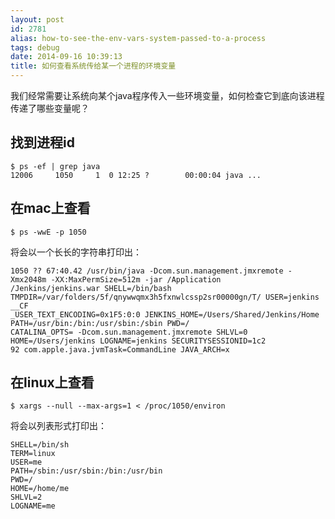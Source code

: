 ```yaml
---
layout: post
id: 2781
alias: how-to-see-the-env-vars-system-passed-to-a-process
tags: debug
date: 2014-09-16 10:39:13
title: 如何查看系统传给某一个进程的环境变量
---
```


我们经常需要让系统向某个java程序传入一些环境变量，如何检查它到底向该进程传递了哪些变量呢？

## 找到进程id

```
$ ps -ef | grep java
12006     1050     1  0 12:25 ?        00:00:04 java ...
```

## 在mac上查看

```
$ ps -wwE -p 1050
```

将会以一个长长的字符串打印出：

```
1050 ?? 67:40.42 /usr/bin/java -Dcom.sun.management.jmxremote -Xmx2048m -XX:MaxPermSize=512m -jar /Application
/Jenkins/jenkins.war SHELL=/bin/bash TMPDIR=/var/folders/5f/qnywwqmx3h5fxnwlcssp2sr00000gn/T/ USER=jenkins __CF
_USER_TEXT_ENCODING=0x1F5:0:0 JENKINS_HOME=/Users/Shared/Jenkins/Home PATH=/usr/bin:/bin:/usr/sbin:/sbin PWD=/
CATALINA_OPTS= -Dcom.sun.management.jmxremote SHLVL=0 HOME=/Users/jenkins LOGNAME=jenkins SECURITYSESSIONID=1c2
92 com.apple.java.jvmTask=CommandLine JAVA_ARCH=x
```

## 在linux上查看

```
$ xargs --null --max-args=1 < /proc/1050/environ
```

将会以列表形式打印出：

```
SHELL=/bin/sh
TERM=linux
USER=me
PATH=/sbin:/usr/sbin:/bin:/usr/bin
PWD=/
HOME=/home/me
SHLVL=2
LOGNAME=me
```
